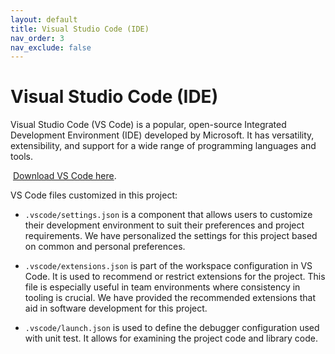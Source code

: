 ```yaml
---
layout: default
title: Visual Studio Code (IDE)
nav_order: 3
nav_exclude: false
---
```


# Visual Studio Code (IDE)

Visual Studio Code (VS Code) is a popular, open-source Integrated Development Environment (IDE) developed by Microsoft. It has versatility, extensibility, and support for a wide range of programming languages and tools.

​
<a href="https://code.visualstudio.com" target="_blank">Download VS Code here</a>.
​

VS Code files customized in this project:

- `.vscode/settings.json` is a component that allows users to customize their development environment to suit their preferences and project requirements. We have personalized the settings for this project based on common and personal preferences.
​
- `.vscode/extensions.json` is part of the workspace configuration in VS Code. It is used to recommend or restrict extensions for the project. This file is especially useful in team environments where consistency in tooling is crucial. We have provided the recommended extensions that aid in software development for this project.

- `.vscode/launch.json` is used to define the debugger configuration used with unit test. It allows for examining the project code and library code.
